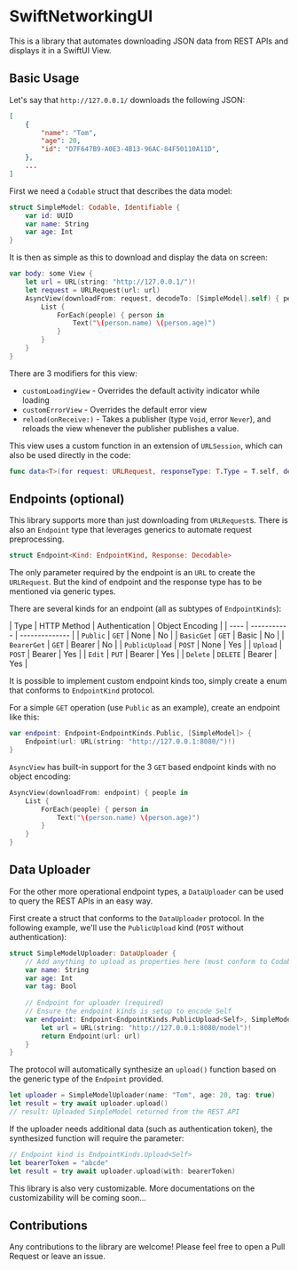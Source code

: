 # SwiftNetworkingUI

This is a library that automates downloading JSON data from REST APIs and displays it in a SwiftUI View.

## Basic Usage

Let's say that `http://127.0.0.1/` downloads the following JSON:

```json
[
    {
        "name": "Tom",
        "age": 20,
        "id": "D7F647B9-A0E3-4B13-96AC-84F50110A11D",
    },
    ...
]
```

First we need a `Codable` struct that describes the data model:

```swift
struct SimpleModel: Codable, Identifiable {
    var id: UUID
    var name: String
    var age: Int
}
```

It is then as simple as this to download and display the data on screen:

```swift
var body: some View {
    let url = URL(string: "http://127.0.0.1/")!
    let request = URLRequest(url: url)
    AsyncView(downloadFrom: request, decodeTo: [SimpleModel].self) { people in
        List {
            ForEach(people) { person in
                Text("\(person.name) \(person.age)")
            }
        }
    }
}
```

There are 3 modifiers for this view:

- `customLoadingView` - Overrides the default activity indicator while loading
- `customErrorView` - Overrides the default error view
- `reload(onReceive:)` - Takes a publisher (type `Void`, error `Never`), and reloads the view whenever the publisher publishes a value.

This view uses a custom function in an extension of `URLSession`, which can also be used directly in the code:

```swift
func data<T>(for request: URLRequest, responseType: T.Type = T.self, decoder: JSONDecoder = .init()) async throws -> T where T: Decodable
```

## Endpoints (optional)

This library supports more than just downloading from `URLRequest`s. There is also an `Endpoint` type that leverages generics to automate request preprocessing.

```swift
struct Endpoint<Kind: EndpointKind, Response: Decodable>
```

The only parameter required by the endpoint is an `URL` to create the `URLRequest`. But the kind of endpoint and the response type has to be mentioned via generic types.

There are several kinds for an endpoint (all as subtypes of `EndpointKinds`):

| Type | HTTP Method | Authentication | Object Encoding |
| ---- | ----------- | -------------- |
| `Public` | `GET` | None | No |
| `BasicGet` | `GET` | Basic | No |
| `BearerGet` | `GET` | Bearer | No |
| `PublicUpload` | `POST` | None | Yes |
| `Upload` | `POST` | Bearer | Yes |
| `Edit` | `PUT` | Bearer | Yes |
| `Delete` | `DELETE` | Bearer | Yes |

It is possible to implement custom endpoint kinds too, simply create a enum that conforms to `EndpointKind` protocol.

For a simple `GET` operation (use `Public` as an example), create an endpoint like this:

```swift
var endpoint: Endpoint<EndpointKinds.Public, [SimpleModel]> {
    Endpoint(url: URL(string: "http://127.0.0.1:8080/")!)
}
```

`AsyncView` has built-in support for the 3 `GET` based endpoint kinds with no object encoding:

```swift
AsyncView(downloadFrom: endpoint) { people in
    List {
        ForEach(people) { person in
            Text("\(person.name) \(person.age)")
        }
    }
}
```

## Data Uploader

For the other more operational endpoint types, a `DataUploader` can be used to query the REST APIs in an easy way. 

First create a struct that conforms to the `DataUploader` protocol. In the following example, we'll use the `PublicUpload` kind (`POST` without authentication):

```swift
struct SimpleModelUploader: DataUploader {
    // Add anything to upload as properties here (must conform to Codable)
    var name: String
    var age: Int
    var tag: Bool
    
    // Endpoint for uploader (required)
    // Ensure the endpoint kinds is setup to encode Self
    var endpoint: Endpoint<EndpointKinds.PublicUpload<Self>, SimpleModel> {
        let url = URL(string: "http://127.0.0.1:8080/model")!
        return Endpoint(url: url)
    }
}
```

The protocol will automatically synthesize an `upload()` function based on the generic type of the `Endpoint` provided.

```swift
let uploader = SimpleModelUploader(name: "Tom", age: 20, tag: true)
let result = try await uploader.upload()
// result: Uploaded SimpleModel returned from the REST API
```

If the uploader needs additional data (such as authentication token), the synthesized function will require the parameter:

```swift
// Endpoint kind is EndpointKinds.Upload<Self>
let bearerToken = "abcde"
let result = try await uploader.upload(with: bearerToken)
```

This library is also very customizable. More documentations on the customizability will be coming soon...

## Contributions

Any contributions to the library are welcome! Please feel free to open a Pull Request or leave an issue.
